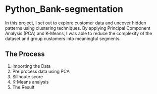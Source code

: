 # Python_Bank-segmentation


In this project, I set out to explore customer data and uncover hidden patterns using clustering techniques. By applying Principal Component Analysis (PCA) and K-Means, I was able to reduce the complexity of the dataset and group customers into meaningful segments.

## The Process
1. Importing the Data
2. Pre process data using PCA
3. Sillhoute score
4. K-Means analysis
5. The Result
